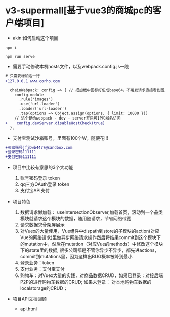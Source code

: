 # v3-supermall[基于vue3的商城pc的客户端项目]

- akin:如何启动这个项目
```shell
npm i
```
```shell
npm run serve
```

- 需要手动修改本机hosts文件，以及webpack.config.js一段
```diff
# 只需要增加这一行
+127.0.0.1 www.corho.com
```
```diff
  chainWebpack: config => { // 把加载中图标打包成base64，不用发请求直接看到图片
    config.module
      .rule('images')
      .use('url-loader')
      .loader('url-loader')
      .tap(options => Object.assign(options, { limit: 10000 }))
    // 这个是给webpack - dev - server开启可IP和域名访问
+    config.devServer.disableHostCheck(true)
  },
```

- 支付宝测试沙箱账号，里面有100个W，随便花!!!
```diff
+买家账号jfjbwb4477@sandbox.com
+登录密码111111
+支付密码111111
```

- 项目中比较有意思的3个大功能
  1. 账号密码登录 token 
  2. qq三方OAuth登录 token
  3. 支付宝API支付 

- 项目特色
  1. 数据请求懒加载： useIntersectionObserver,加载首页，滚动到一个品类模块就请求这个模块的数据，随用随请求，节省网络带宽
  2. 请求数据求骨架屏展示
  3. 对Vuex的大量使用，Vue组件中dispath到store的子模块的action(对应Vue的网络请求)里做异步网络请求操作然后将结果commit到这个模块下的mutation中，然后在mutation（对应Vue的methods）中修改这个模块下的state里的数据, 很多公司都是不管你异步不异步，都先进actions，commit到mutations里，因为这样出BUG概率被降到最小
  4. 登录业务：token
  5. 支付业务：支付宝支付
  6. 购物车：对Vuex大量的实践，对商品数据CRUD，如果已登录：对接后端P2P的进行购物车数据的CRUD; 如果未登录： 对本地购物车数据的localstorage的CRUD；

- 项目API文档回顾
  - api.html